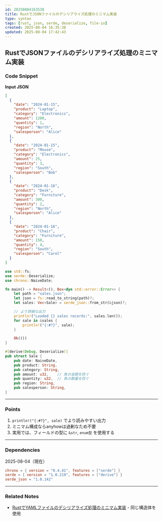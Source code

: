 ```yaml
---
id: 20250804163538
title: RustでJSONファイルのデシリアライズ処理のミニマム実装
type: syntax
tags: [rust, json, serde, deserialize, file-io]
created: 2025-08-04 16:35:38
updated: 2025-08-04 17:42:43
---
```


## RustでJSONファイルのデシリアライズ処理のミニマム実装

### Code Snippet

**Input JSON**

```json
[
  {
    "date": "2024-01-15",
    "product": "Laptop",
    "category": "Electronics",
    "amount": 1200,
    "quantity": 1,
    "region": "North",
    "salesperson": "Alice"
  },
  {
    "date": "2024-01-15",
    "product": "Mouse",
    "category": "Electronics",
    "amount": 25,
    "quantity": 3,
    "region": "South",
    "salesperson": "Bob"
  },
  {
    "date": "2024-01-16",
    "product": "Desk",
    "category": "Furniture",
    "amount": 300,
    "quantity": 2,
    "region": "North",
    "salesperson": "Alice"
  },
  {
    "date": "2024-01-16",
    "product": "Chair",
    "category": "Furniture",
    "amount": 150,
    "quantity": 4,
    "region": "South",
    "salesperson": "Carol"
  }
]
```

```rust
use std::fs;
use serde::Deserialize;
use chrono::NaiveDate;

fn main() -> Result<(), Box<dyn std::error::Error>> {
    let path = "sales.json";
    let json = fs::read_to_string(path)?;
    let sales: Vec<Sale> = serde_json::from_str(&json)?;

    // より詳細な出力
    println!("Loaded {} sales records:", sales.len());
    for sale in &sales {
        println!("{:#?}", sale);
    }

    Ok(())
}

#[derive(Debug, Deserialize)]
pub struct Sale {
    pub date: NaiveDate,
    pub product: String,
    pub category: String,
    pub amount: u32,    // 負の金額を防ぐ
    pub quantity: u32,  // 負の数量を防ぐ
    pub region: String,
    pub salesperson: String,
}
```

---

### Points

1. `println!("{:#?}", sale)` でより読みやすい出力
2. ミニマム構成ならanyhowは過剰なため不要
3. 実用では、フィールドの型に `&str`, `enum型` を使用する

---

### Dependencies

2025-08-04（現在）

```toml
chrono = { version = "0.4.41", features = ["serde"] }
serde = { version = "1.0.219", features = ["derive"] }
serde_json = "1.0.142"
```

---

### Related Notes

- [RustでYAMLファイルのデシリアライズ処理のミニマム実装](./20250804171533.md) - 同じ構造体を使用
